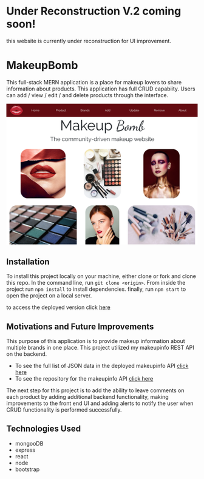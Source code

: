 # Under Reconstruction V.2 coming soon!

this website is currently under reconstruction for UI improvement. 





# MakeupBomb

This full-stack MERN application is a place for makeup lovers to share information about products. This application has full CRUD capabiity. Users can add / view / edit / and delete products through the interface.

![application picture](./src/images/makeup_bomb.png)

## Installation

To install this project locally on your machine, either clone or fork and clone this repo. In the command line, run `git clone <origin>`. From inside the project run `npm install` to install dependencies. finally, run `npm start` to open the project on a local server.

to access the deployed version click [here](https://quizzical-goldstine-b0be04.netlify.com/)

## Motivations and Future Improvements

This purpose of this application is to provide makeup information about multiple brands in one place. This project utilized my makeupinfo REST API on the backend.

- To see the full list of JSON data in the deployed makeupinfo API [click here](https://makeupinfo.herokuapp.com/product)
- To see the repository for the makeupinfo API [click here](https://github.com/karenheyn/MakeupAPI)

The next step for this project is to add the ability to leave comments on each product by adding additional backend functionality, making improvements to the front end UI and adding alerts to notify the user when CRUD functionality is performed successfully.

## Technologies Used

- mongooDB
- express
- react
- node
- bootstrap
